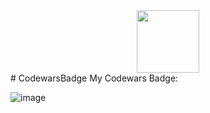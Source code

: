 <div id="header" align="center">
  <img src="https://media.giphy.com/media/RN8FdaB6T1bkkI5n4I/giphy.gif" width="100"/>
</div>
# CodewarsBadge
My Codewars Badge:

![image](https://www.codewars.com/users/uyncis/badges/large)
